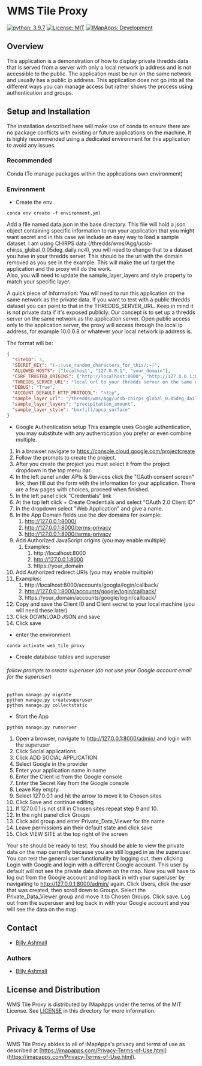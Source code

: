 # WMS Tile Proxy
[![python: 3.9.7](https://img.shields.io/badge/python-3.x-lime.svg)](https://www.php.net/)
[![License: MIT](https://img.shields.io/badge/License-MIT-yellow.svg)](https://opensource.org/licenses/MIT)
[![IMapApps: Development](https://img.shields.io/badge/IMapApps-Development-green)](https://imapapps.com)

## Overview

This application is a demonstration of how to display private thredds data that is served from a server with only a 
local network ip address and is not accessible to the public.  The application must be run on the same network and 
usually has a public ip address.  This application does not go into all the different ways you can manage access
but rather shows the process using authentication and groups.

## Setup and Installation

The installation described here will make use of conda to ensure there are no package conflicts with
existing or future applications on the machine.  It is highly recommended using a dedicated environment
for this application to avoid any issues.

### Recommended
Conda (To manage packages within the applications own environment)

### Environment
- Create the env

```commandline
conda env create -f environment.yml
```

Add a file named data.json in the base directory.  This file will hold a json object containing
specific information to run your application that you might want secret and in this case we include an easy
way to load a sample dataset.  I am using CHIRPS data (/thredds/wms/Agg/ucsb-chirps_global_0.05deg_daily.nc4),
you will need to change that to a dataset you have in your thredds server.  This should be the url with the domain
removed as you see in the example. This will make the url target the application and the proxy will do the work.  
Also, you will need to update the sample_layer_layers and style property to match your specific layer. 

A quick piece of information:  You will need to run this application on the same network as the private data.  If you 
want to test with a public thredds dataset you can point to that in the THREDDS_SERVER_URL.  Keep in mind it is not 
private data if it's exposed publicly.  Our concept is to set up a thredds server on the same network as the application 
server.  Open public access only to the application server, the proxy will access through the local ip address, 
for example 10.0.0.8 or whatever your local network ip address is.
 
The format will be:

```json
{
  "siteID": 3,
  "SECRET_KEY": "(~;|use_random_characters_for_this/:~|",
  "ALLOWED_HOSTS": ["localhost", "127.0.0.1", "your_domain"],
  "CSRF_TRUSTED_ORIGINS": ["http://localhost:8000", "http://127.0.0.1:8000", "https://your_domain.com"],
  "THREDDS_SERVER_URL": "local url to your thredds server on the same network as the deployment server /thredds/wms/",
  "DEBUG": "True",
  "ACCOUNT_DEFAULT_HTTP_PROTOCOL": "http",
  "sample_layer_url": "/thredds/wms/Agg/ucsb-chirps_global_0.05deg_daily.nc4",
  "sample_layer_layers": "precipitation_amount",
  "sample_layer_style": "boxfill/apcp_surface"
}
```

- Google Authentication setup
This example uses Google authentication, you may substitute with any authentication you prefer or even combine multiple.
1. In a browser navigate to https://console.cloud.google.com/projectcreate
2. Follow the prompts to create the project.
3. After you create the project you must select it from the project dropdown in the top menu bar.
4. In the left panel under APIs & Services click the "OAuth consent screen" link, then fill out the form with the 
information for your application. There are a few pages with choices, proceed when finished.
5. In the left panel click "Credentials" link
6. At the top left click + Create Credentials and select "OAuth 2.0 Client ID"
7. In the dropdown select "Web Application" and give a name. 
8. In the App Domain fields use the dev domains for example:
   1. http://127.0.0.1:8000/
   2. http://127.0.0.1:8000/terms-privacy
   3. http://127.0.0.1:8000/terms-privacy
9. Add Authorized JavaScript origins (you may enable multiple)
   1. Examples:
      1. http://localhost:8000
      2. http://127.0.0.1:8000
      3. https://your_domain
10. Add Authorized redirect URIs (you may enable multiple)
   1. Examples:
      1. http://localhost:8000/accounts/google/login/callback/
      2. http://127.0.0.1:8000/accounts/google/login/callback/
      3. https://your_domain/accounts/google/login/callback/
11. Copy and save the Client ID and Client secret to your local machine (you will need these later)
12. Click DOWNLOAD JSON and save
13. Click save

- enter the environment

```shell
conda activate web_tile_proxy
```

- Create database tables and superuser
###### follow prompts to create superuser (do not use your Google account email for the superuser)
```commandline
python manage.py migrate
python manage.py createsuperuser
python manage.py collectstatic
```

- Start the App
```commandline
python manage.py runserver
```
1. Open a browser, navigate to http://127.0.0.1:8000/admin/ and login with the superuser
2. Click Social applications
3. Click ADD SOCIAL APPLICATION
4. Select Google in the provider
5. Enter your application name in name
6. Enter the Client id from the Google console
7. Enter the Secret Key from the Google console
8. Leave Key empty
9. Select 127.0.0.1 and hit the arrow to move it to Chosen sites
10. Click Save and continue editing
11. If 127.0.0.1 is not still in Chosen sites repeat step 9 and 10.
12. In the right panel click Groups
13. Click add group and enter Private_Data_Viewer for the name
14. Leave permissions ain their default state and click save
15. Click VIEW SITE at the top right of the screen

Your site should be ready to test.  You should be able to view the private data on the map currently because
you are still logged in as the superuser.  You can test the general user functionality by logging out, then 
clicking Login with Google and login with a different Google account.  This user by default will not see the private 
data shown on the map.  Now you will have to log out from the Google account and log back in with your 
superuser by navigating to http://127.0.0.1:8000/admin/ again.  Click Users, click the user that was created, 
then scroll down to Groups.  Select the Private_Data_Viewer group and move it to Chosen Groups.  Click save.
Log out from the superuser and log back in with your Google account and you will see the data on the map.



## Contact
- [Billy Ashmall](https://github.com/billyz313)

### Authors

- [Billy Ashmall](https://github.com/billyz313)



## License and Distribution

WMS Tile Proxy is distributed by IMapApps under the terms of the MIT License. See
[LICENSE](LICENSE) in this directory for more information.

## Privacy & Terms of Use

WMS Tile Proxy abides to all of IMapApps's privacy and terms of use as described
at [https://imapapps.com/Privacy-Terms-of-Use.html](https://imapapps.com/Privacy-Terms-of-Use.html).